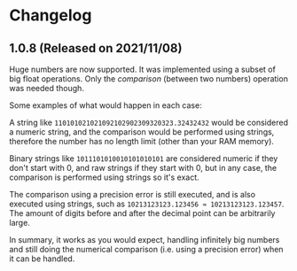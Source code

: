 # Changelog

## 1.0.8 (Released on 2021/11/08)

Huge numbers are now supported. It was implemented using a subset of big float operations. Only the *comparison* (between two numbers) operation was needed though.

Some examples of what would happen in each case:

A string like `110101021021092102902309320323.32432432` would be considered a numeric string, and the comparison would be performed using strings, therefore the number has no length limit (other than your RAM memory).

Binary strings like `1011101010010101010101` are considered numeric if they don't start with 0, and raw strings if they start with 0, but in any case, the comparison is performed using strings so it's exact.

The comparison using a precision error is still executed, and is also executed using strings, such as `10213123123.123456 ≈ 10213123123.123457`. The amount of digits before and after the decimal point can be arbitrarily large.

In summary, it works as you would expect, handling infinitely big numbers and still doing the numerical comparison (i.e. using a precision error) when it can be handled.
